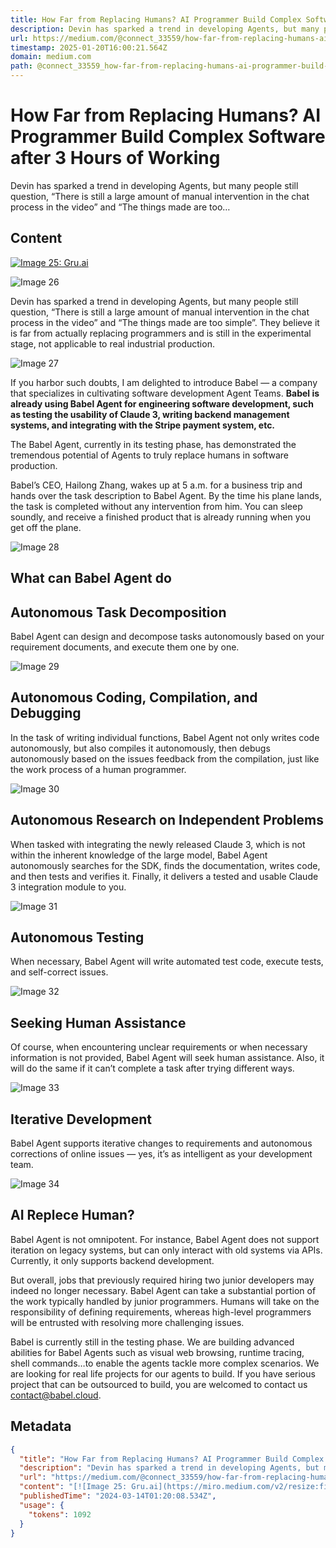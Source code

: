 ```yaml
---
title: How Far from Replacing Humans? AI Programmer Build Complex Software after 3 Hours of Working
description: Devin has sparked a trend in developing Agents, but many people still question, “There is still a large amount of manual intervention in the chat process in the video” and “The things made are too…
url: https://medium.com/@connect_33559/how-far-from-replacing-humans-ai-programmer-build-complex-software-after-3-hours-of-working-1b61b18a0c0b
timestamp: 2025-01-20T16:00:21.564Z
domain: medium.com
path: @connect_33559_how-far-from-replacing-humans-ai-programmer-build-complex-software-after-3-hours-of-working-1b61b18a0c0b
---
```


# How Far from Replacing Humans? AI Programmer Build Complex Software after 3 Hours of Working


Devin has sparked a trend in developing Agents, but many people still question, “There is still a large amount of manual intervention in the chat process in the video” and “The things made are too…


## Content

[![Image 25: Gru.ai](https://miro.medium.com/v2/resize:fill:88:88/1*v7eyKTi_8iCk_T2fh4Cb2Q.png)](https://medium.com/@connect_33559?source=post_page---byline--1b61b18a0c0b--------------------------------)

![Image 26](https://miro.medium.com/v2/resize:fit:700/1*c4WQgnKlOu-OJ509UHq64A.jpeg)

Devin has sparked a trend in developing Agents, but many people still question, “There is still a large amount of manual intervention in the chat process in the video” and “The things made are too simple”. They believe it is far from actually replacing programmers and is still in the experimental stage, not applicable to real industrial production.

![Image 27](https://miro.medium.com/v2/resize:fit:700/0*SmcANVrcG70Z9qsN)

If you harbor such doubts, I am delighted to introduce Babel — a company that specializes in cultivating software development Agent Teams. **Babel is already using Babel Agent for engineering software development, such as testing the usability of Claude 3, writing backend management systems, and integrating with the Stripe payment system, etc.**

The Babel Agent, currently in its testing phase, has demonstrated the tremendous potential of Agents to truly replace humans in software production.

Babel’s CEO, Hailong Zhang, wakes up at 5 a.m. for a business trip and hands over the task description to Babel Agent. By the time his plane lands, the task is completed without any intervention from him. You can sleep soundly, and receive a finished product that is already running when you get off the plane.

![Image 28](https://miro.medium.com/v2/resize:fit:700/0*8KKHlVOTI85sEpWU)

What can Babel Agent do
-----------------------

Autonomous Task Decomposition
-----------------------------

Babel Agent can design and decompose tasks autonomously based on your requirement documents, and execute them one by one.

![Image 29](https://miro.medium.com/v2/resize:fit:700/0*IdYmNST0kKGz8hMi)

Autonomous Coding, Compilation, and Debugging
---------------------------------------------

In the task of writing individual functions, Babel Agent not only writes code autonomously, but also compiles it autonomously, then debugs autonomously based on the issues feedback from the compilation, just like the work process of a human programmer.

![Image 30](https://miro.medium.com/v2/resize:fit:700/0*fbhp-2jGHRcVQ3ui)

Autonomous Research on Independent Problems
-------------------------------------------

When tasked with integrating the newly released Claude 3, which is not within the inherent knowledge of the large model, Babel Agent autonomously searches for the SDK, finds the documentation, writes code, and then tests and verifies it. Finally, it delivers a tested and usable Claude 3 integration module to you.

![Image 31](https://miro.medium.com/v2/resize:fit:700/0*XJ6lUaiYMtkL6M2I)

Autonomous Testing
------------------

When necessary, Babel Agent will write automated test code, execute tests, and self-correct issues.

![Image 32](https://miro.medium.com/v2/resize:fit:700/0*4IaIl6G5vgZBTlMZ)

Seeking Human Assistance
------------------------

Of course, when encountering unclear requirements or when necessary information is not provided, Babel Agent will seek human assistance. Also, it will do the same if it can’t complete a task after trying different ways.

![Image 33](https://miro.medium.com/v2/resize:fit:700/0*Y4R_x-i4aGY3oJkL)

Iterative Development
---------------------

Babel Agent supports iterative changes to requirements and autonomous corrections of online issues — yes, it’s as intelligent as your development team.

![Image 34](https://miro.medium.com/v2/resize:fit:700/0*fTI0fjgJYkEERip4)

AI Replece Human?
-----------------

Babel Agent is not omnipotent. For instance, Babel Agent does not support iteration on legacy systems, but can only interact with old systems via APIs. Currently, it only supports backend development.

But overall, jobs that previously required hiring two junior developers may indeed no longer necessary. Babel Agent can take a substantial portion of the work typically handled by junior programmers. Humans will take on the responsibility of defining requirements, whereas high-level programmers will be entrusted with resolving more challenging issues.

Babel is currently still in the testing phase. We are building advanced abilities for Babel Agents such as visual web browsing, runtime tracing, shell commands…to enable the agents tackle more complex scenarios. We are looking for real life projects for our agents to build. If you have serious project that can be outsourced to build, you are welcomed to contact us contact@babel.cloud.

## Metadata

```json
{
  "title": "How Far from Replacing Humans? AI Programmer Build Complex Software after 3 Hours of Working",
  "description": "Devin has sparked a trend in developing Agents, but many people still question, “There is still a large amount of manual intervention in the chat process in the video” and “The things made are too…",
  "url": "https://medium.com/@connect_33559/how-far-from-replacing-humans-ai-programmer-build-complex-software-after-3-hours-of-working-1b61b18a0c0b",
  "content": "[![Image 25: Gru.ai](https://miro.medium.com/v2/resize:fill:88:88/1*v7eyKTi_8iCk_T2fh4Cb2Q.png)](https://medium.com/@connect_33559?source=post_page---byline--1b61b18a0c0b--------------------------------)\n\n![Image 26](https://miro.medium.com/v2/resize:fit:700/1*c4WQgnKlOu-OJ509UHq64A.jpeg)\n\nDevin has sparked a trend in developing Agents, but many people still question, “There is still a large amount of manual intervention in the chat process in the video” and “The things made are too simple”. They believe it is far from actually replacing programmers and is still in the experimental stage, not applicable to real industrial production.\n\n![Image 27](https://miro.medium.com/v2/resize:fit:700/0*SmcANVrcG70Z9qsN)\n\nIf you harbor such doubts, I am delighted to introduce Babel — a company that specializes in cultivating software development Agent Teams. **Babel is already using Babel Agent for engineering software development, such as testing the usability of Claude 3, writing backend management systems, and integrating with the Stripe payment system, etc.**\n\nThe Babel Agent, currently in its testing phase, has demonstrated the tremendous potential of Agents to truly replace humans in software production.\n\nBabel’s CEO, Hailong Zhang, wakes up at 5 a.m. for a business trip and hands over the task description to Babel Agent. By the time his plane lands, the task is completed without any intervention from him. You can sleep soundly, and receive a finished product that is already running when you get off the plane.\n\n![Image 28](https://miro.medium.com/v2/resize:fit:700/0*8KKHlVOTI85sEpWU)\n\nWhat can Babel Agent do\n-----------------------\n\nAutonomous Task Decomposition\n-----------------------------\n\nBabel Agent can design and decompose tasks autonomously based on your requirement documents, and execute them one by one.\n\n![Image 29](https://miro.medium.com/v2/resize:fit:700/0*IdYmNST0kKGz8hMi)\n\nAutonomous Coding, Compilation, and Debugging\n---------------------------------------------\n\nIn the task of writing individual functions, Babel Agent not only writes code autonomously, but also compiles it autonomously, then debugs autonomously based on the issues feedback from the compilation, just like the work process of a human programmer.\n\n![Image 30](https://miro.medium.com/v2/resize:fit:700/0*fbhp-2jGHRcVQ3ui)\n\nAutonomous Research on Independent Problems\n-------------------------------------------\n\nWhen tasked with integrating the newly released Claude 3, which is not within the inherent knowledge of the large model, Babel Agent autonomously searches for the SDK, finds the documentation, writes code, and then tests and verifies it. Finally, it delivers a tested and usable Claude 3 integration module to you.\n\n![Image 31](https://miro.medium.com/v2/resize:fit:700/0*XJ6lUaiYMtkL6M2I)\n\nAutonomous Testing\n------------------\n\nWhen necessary, Babel Agent will write automated test code, execute tests, and self-correct issues.\n\n![Image 32](https://miro.medium.com/v2/resize:fit:700/0*4IaIl6G5vgZBTlMZ)\n\nSeeking Human Assistance\n------------------------\n\nOf course, when encountering unclear requirements or when necessary information is not provided, Babel Agent will seek human assistance. Also, it will do the same if it can’t complete a task after trying different ways.\n\n![Image 33](https://miro.medium.com/v2/resize:fit:700/0*Y4R_x-i4aGY3oJkL)\n\nIterative Development\n---------------------\n\nBabel Agent supports iterative changes to requirements and autonomous corrections of online issues — yes, it’s as intelligent as your development team.\n\n![Image 34](https://miro.medium.com/v2/resize:fit:700/0*fTI0fjgJYkEERip4)\n\nAI Replece Human?\n-----------------\n\nBabel Agent is not omnipotent. For instance, Babel Agent does not support iteration on legacy systems, but can only interact with old systems via APIs. Currently, it only supports backend development.\n\nBut overall, jobs that previously required hiring two junior developers may indeed no longer necessary. Babel Agent can take a substantial portion of the work typically handled by junior programmers. Humans will take on the responsibility of defining requirements, whereas high-level programmers will be entrusted with resolving more challenging issues.\n\nBabel is currently still in the testing phase. We are building advanced abilities for Babel Agents such as visual web browsing, runtime tracing, shell commands…to enable the agents tackle more complex scenarios. We are looking for real life projects for our agents to build. If you have serious project that can be outsourced to build, you are welcomed to contact us contact@babel.cloud.",
  "publishedTime": "2024-03-14T01:20:08.534Z",
  "usage": {
    "tokens": 1092
  }
}
```
